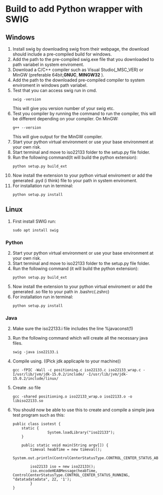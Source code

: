 # Build to add Python wrapper with SWIG

## Windows 
1. Install swig by downloading swig from their webpage, the download should include a pre-compiled build for windows.
2. Add the path to the pre-compiled swig.exe file that you downloaded to path variabel in system enviroment. 
3. Download a C/C++ compiler such as Visual Studio(_MSC_VER) or MinGW (preferable 64bit,__GNUC__,  __MINGW32__ ).  
4. Add the path to the downloaded pre-compiled compiler to system enviroment in windows path variabel.
5. Test that you can access swig run in cmd.
    ```
    swig -version
    ```
    This will give you version number of your swig etc.
6. Test you compiler by running the command to run the compiler, this will be different depending on your compiler.
    On MinGW:
    ```
    g++ --version
    ```
    This will give output for the MinGW compiler.
7. Start your python virtual environment or use your base environment at your own risk.
8. Start terminal and move to iso22133 folder to the setup.py file folder.
9. Run the following command(It will build the python extension): 
    ```
    python setup.py build_ext
    ```
10. Now install the extension to your python virtual enviroment or add the generated .pyd (i think) file to your path in system enviroment.
11. For installation run in terminal:
    ```
    python setup.py install
    ```
    
## Linux
1. First install SWIG run:
    ```
    sudo apt install swig
    ```
### Python
2. Start your python virtual environment or use your base environment at your own risk.
3. Start terminal and move to iso22133 folder to the setup.py file folder.
4. Run the following command (it will build the python extension): 
    ```
    python setup.py build_ext
    ```
5. Now install the extension to your python virtual enviroment or add the generated .so file to your path in .bashrc(.zshrc)
6. For installation run in terminal:
    ```
    python setup.py install
    ```
### Java 
2. Make sure the iso22133.i file includes the line %javaconst(1)
3. Run the following command which will create all the necessary java files.  
    ```
    swig -java iso22133.i
    ```
4. Compile using. ((Pick jdk applicaple to your machine))
    ```
    gcc -fPIC -Wall -c positioning.c iso22133.c iso22133_wrap.c -I/usr/lib/jvm/jdk-15.0.2/include/ -I/usr/lib/jvm/jdk-15.0.2/include/linux/ 
    ```
5. Create .so file
    ```
    gcc -shared positioning.o iso22133_wrap.o iso22133.o -o libiso22133.so
    ```
6. You should now be able to use this to create and compile a simple java test program such as this:

    ```
    public class isotest {
        static {
                    System.loadLibrary("iso22133");
        }

        public static void main(String argv[]) {
            timeval heabTime = new timeval();
            System.out.println(ControlCenterStatusType.CONTROL_CENTER_STATUS_ABORT);

            iso22133 iso = new iso22133();
            iso.encodeHEABMessage(heabTime, ControlCenterStatusType.CONTROL_CENTER_STATUS_RUNNING, "datatadatadata", 22, '1');
            }
    }
      ```
